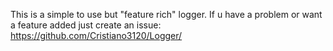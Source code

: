 ﻿This is a simple to use but "feature rich" logger.
If u have a problem or want a feature added just create an issue: https://github.com/Cristiano3120/Logger/
